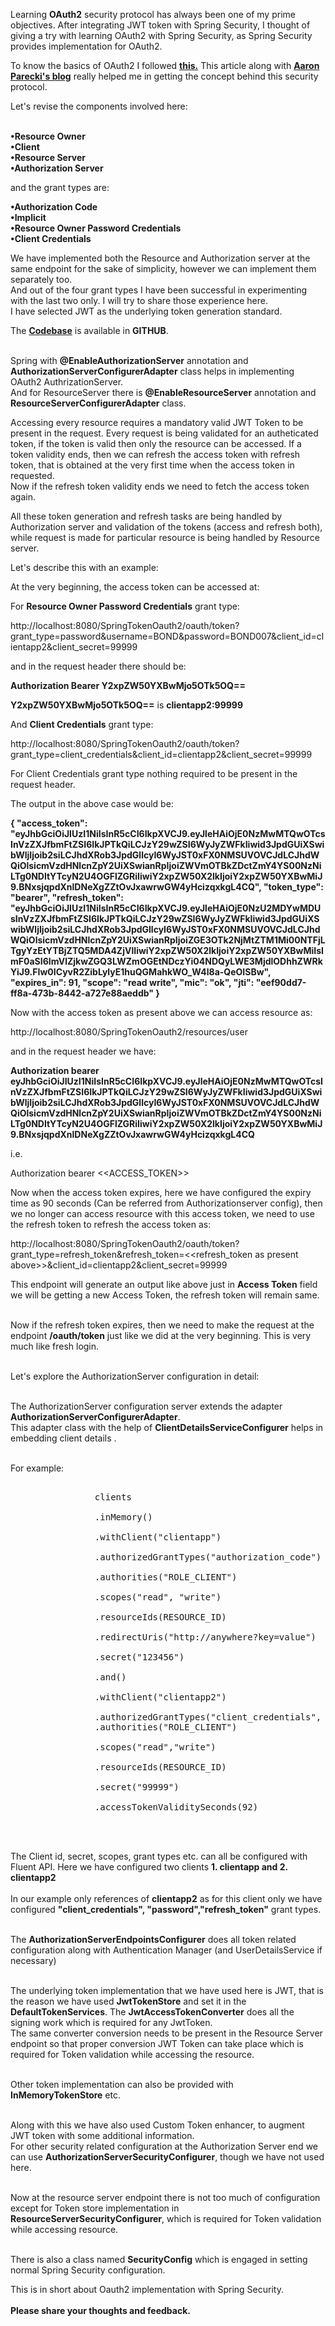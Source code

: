 Learning <b>OAuth2</b> security protocol has always been one of my prime objectives. After integrating JWT token with Spring Security, I thought of giving a try with learning OAuth2 with Spring Security, as Spring Security provides implementation for OAuth2. <br/>

To know the basics of OAuth2 I followed <b><a href="https://www.digitalocean.com/community/tutorials/an-introduction-to-oauth-2">this.</a></b> This article along with <b><a href="https://aaronparecki.com/2012/07/29/2/oauth2-simplified">Aaron Parecki's blog</a></b> really helped me in getting the concept behind this security protocol.<br/>

Let's revise the components involved here:<br/><br/>

<b>

•Resource Owner <br/>
•Client <br/>
•Resource Server <br/>
•Authorization Server <br/>


</b>

and the grant types are:<br/>

<b>

•Authorization Code <br/>
•Implicit <br/>
•Resource Owner Password Credentials <br/>
•Client Credentials <br/>


</b>

We have implemented both the Resource and Authorization server at the same endpoint for the sake of simplicity, however we can implement them separately too.<br/>
And out of the four grant types I have been successful in experimenting with the last two only. I will try to share those experience here.<br/>
I have selected JWT as the underlying token generation standard.<br/>

The <b><a href="https://github.com/MicSpring/SpringTokenOauth2">Codebase</a></b> is available in <b>GITHUB</b>.<br/> <br/>

Spring with <b>@EnableAuthorizationServer</b> annotation  and <b>AuthorizationServerConfigurerAdapter</b> class helps in implementing OAuth2 AuthrizationServer.<br/>
And for ResourceServer there is <b>@EnableResourceServer</b> annotation and <b>ResourceServerConfigurerAdapter</b> class.<br/>

Accessing every resource requires a  mandatory valid JWT Token to be present in the request.
Every request is being validated for an autheticated token, if the token is valid then only the resource can be accessed.
If a token validity ends, then we can refresh the access token with refresh token, that is obtained at the very first time when the access token in requested.<br/>
Now if the refresh token validity ends we need to fetch the access token again.<br/>

All these token generation and refresh tasks are being handled by Authorization server and validation of the tokens (access and refresh both), while request is made for particular resource is being handled by Resource server.<br/>

Let's describe this with an example:<br/>

At the very beginning, the access token can be accessed at:<br/>

For <b>Resource Owner Password Credentials</b> grant type:<br/>

http://localhost:8080/SpringTokenOauth2/oauth/token?grant_type=password&username=BOND&password=BOND007&client_id=clientapp2&client_secret=99999 <br/>


and in the request header there should be: <br/>


<b>Authorization  Bearer Y2xpZW50YXBwMjo5OTk5OQ==</b><br/>

<b>Y2xpZW50YXBwMjo5OTk5OQ==</b> is <b>clientapp2:99999</b><br/>

And <b>Client Credentials</b> grant type:<br/>

http://localhost:8080/SpringTokenOauth2/oauth/token?grant_type=client_credentials&client_id=clientapp2&client_secret=99999<br/>


For Client Credentials grant type nothing required to be present in the request header.<br/>

The output in the above case would be:<br/>

<b>

{
  "access_token": "eyJhbGciOiJIUzI1NiIsInR5cCI6IkpXVCJ9.eyJleHAiOjE0NzMwMTQwOTcsInVzZXJfbmFtZSI6IkJPTkQiLCJzY29wZSI6WyJyZWFkIiwid3JpdGUiXSwibWljIjoib2siLCJhdXRob3JpdGllcyI6WyJST0xFX0NMSUVOVCJdLCJhdWQiOlsicmVzdHNlcnZpY2UiXSwianRpIjoiZWVmOTBkZDctZmY4YS00NzNiLTg0NDItYTcyN2U4OGFlZGRiIiwiY2xpZW50X2lkIjoiY2xpZW50YXBwMiJ9.BNxsjqpdXnlDNeXgZZtOvJxawrwGW4yHcizqxkgL4CQ",
  "token_type": "bearer",
  "refresh_token": "eyJhbGciOiJIUzI1NiIsInR5cCI6IkpXVCJ9.eyJleHAiOjE0NzU2MDYwMDUsInVzZXJfbmFtZSI6IkJPTkQiLCJzY29wZSI6WyJyZWFkIiwid3JpdGUiXSwibWljIjoib2siLCJhdXRob3JpdGllcyI6WyJST0xFX0NMSUVOVCJdLCJhdWQiOlsicmVzdHNlcnZpY2UiXSwianRpIjoiZGE3OTk2NjMtZTM1Mi00NTFjLTgyYzEtYTBjZTQ5MDA4ZjVlIiwiY2xpZW50X2lkIjoiY2xpZW50YXBwMiIsImF0aSI6ImVlZjkwZGQ3LWZmOGEtNDczYi04NDQyLWE3MjdlODhhZWRkYiJ9.FIw0ICyvR2ZibLylyE1huQGMahkWO_W4l8a-QeOISBw",
  "expires_in": 91,
  "scope": "read write",
  "mic": "ok",
  "jti": "eef90dd7-ff8a-473b-8442-a727e88aeddb"
}


</b>



Now with the access token as present above we can access resource as: <br/>



http://localhost:8080/SpringTokenOauth2/resources/user <br/>



and in the request header we have:<br/>

<b>
Authorization bearer eyJhbGciOiJIUzI1NiIsInR5cCI6IkpXVCJ9.eyJleHAiOjE0NzMwMTQwOTcsInVzZXJfbmFtZSI6IkJPTkQiLCJzY29wZSI6WyJyZWFkIiwid3JpdGUiXSwibWljIjoib2siLCJhdXRob3JpdGllcyI6WyJST0xFX0NMSUVOVCJdLCJhdWQiOlsicmVzdHNlcnZpY2UiXSwianRpIjoiZWVmOTBkZDctZmY4YS00NzNiLTg0NDItYTcyN2U4OGFlZGRiIiwiY2xpZW50X2lkIjoiY2xpZW50YXBwMiJ9.BNxsjqpdXnlDNeXgZZtOvJxawrwGW4yHcizqxkgL4CQ
</b>

i.e. 

Authorization bearer <<ACCESS_TOKEN>>

Now when the access token expires, here we have configured the expiry time as 90 seconds (Can be referred from Authorizationserver config), then we no longer can access resource with this access token, we need to use the refresh token to refresh the access token as:<br/>



http://localhost:8080/SpringTokenOauth2/oauth/token?grant_type=refresh_token&refresh_token=<<refresh_token as present above>>&client_id=clientapp2&client_secret=99999<br/>


This endpoint will generate an output like above just in <b>Access Token</b> field we will be getting a new Access Token, the refresh token will remain same.<br/><br/>

Now if the refresh token expires, then we need to make the request at the endpoint <b>/oauth/token</b> just like we did at the very beginning.
This is very much like fresh login.<br/><br/>

Let's explore the AuthorizationServer configuration in detail: <br/><br/>

The AuthorizationServer configuration server extends the adapter <b>AuthorizationServerConfigurerAdapter</b>.<br/>
This adapter class with the help of <b>ClientDetailsServiceConfigurer</b> helps in embedding client details <b></b>.<br/><br/>

For example:

<pre>

				clients<br/>
                .inMemory()<br/>
                .withClient("clientapp")<br/>
                .authorizedGrantTypes("authorization_code")<br/>
                .authorities("ROLE_CLIENT")<br/>
                .scopes("read", "write")<br/>
                .resourceIds(RESOURCE_ID)<br/>
                .redirectUris("http://anywhere?key=value")<br/>
                .secret("123456")<br/>
                .and()<br/>
                .withClient("clientapp2")<br/>
                .authorizedGrantTypes("client_credentials", "password","refresh_token")
                .authorities("ROLE_CLIENT")<br/>
                .scopes("read","write")<br/>
                .resourceIds(RESOURCE_ID)<br/>
                .secret("99999")<br/>
                .accessTokenValiditySeconds(92)<br/>


</pre>

The Client id, secret, scopes, grant types etc. can all be configured with Fluent API. Here we have configured two clients <b>1. clientapp and 2. clientapp2</b><br/><br/>
In our example only references of <b>clientapp2</b> as for this client only we have configured <b>"client_credentials", "password","refresh_token"</b>
grant types.<br/><br/>

The <b>AuthorizationServerEndpointsConfigurer</b> does all token related configuration along with Authentication Manager (and UserDetailsService if necessary)<br/><br/>

The underlying token implementation that we have used here is JWT, that is the reason we have used <b>JwtTokenStore</b> and set it in the <b>DefaultTokenServices</b>. The <b>JwtAccessTokenConverter</b> does all the signing work which is required for any JwtToken. <br/>
The same converter conversion needs to be present in the Resource Server endpoint so that proper conversion JWT Token can take place which is required for Token validation while accessing the resource.<br/><br/>

Other token implementation can also be provided with <b>InMemoryTokenStore</b> etc.<br/><br/>

Along with this we have also used Custom Token enhancer, to augment JWT token with some additional information.<br/>
For other security related configuration at the Authorization Server end we can use <b>AuthorizationServerSecurityConfigurer</b>, though we have 
not used here.<br/><br/>

Now at the resource server endpoint there is not too much of configuration except for Token store implementation in <b>ResourceServerSecurityConfigurer</b>, which is required for Token validation while accessing resource.<br/><br/>

There is also a class named <b>SecurityConfig</b> which is engaged in setting normal Spring Security configuration.<br/>

This is in short about Oauth2 implementation with Spring Security.<br/><br/>
<b>Please share your thoughts and feedback.</b>